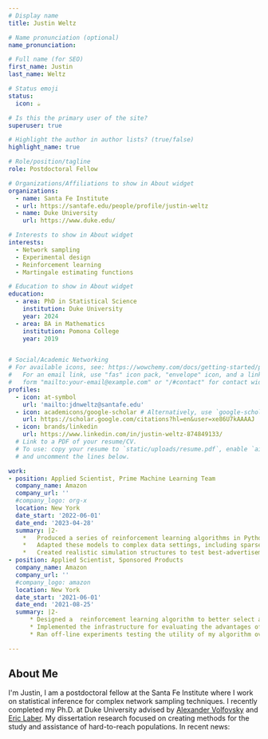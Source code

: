 ```yaml
---
# Display name
title: Justin Weltz

# Name pronunciation (optional)
name_pronunciation:

# Full name (for SEO)
first_name: Justin
last_name: Weltz

# Status emoji
status:
  icon: ☕️

# Is this the primary user of the site?
superuser: true

# Highlight the author in author lists? (true/false)
highlight_name: true

# Role/position/tagline
role: Postdoctoral Fellow

# Organizations/Affiliations to show in About widget
organizations:
  - name: Santa Fe Institute
  - url: https://santafe.edu/people/profile/justin-weltz
  - name: Duke University
    url: https://www.duke.edu/

# Interests to show in About widget
interests:
  - Network sampling
  - Experimental design
  - Reinforcement learning
  - Martingale estimating functions

# Education to show in About widget
education:
  - area: PhD in Statistical Science
    institution: Duke University
    year: 2024
  - area: BA in Mathematics
    institution: Pomona College
    year: 2019


# Social/Academic Networking
# For available icons, see: https://wowchemy.com/docs/getting-started/page-builder/#icons
#   For an email link, use "fas" icon pack, "envelope" icon, and a link in the
#   form "mailto:your-email@example.com" or "/#contact" for contact widget.
profiles:
  - icon: at-symbol
    url: 'mailto:jdnweltz@santafe.edu'
  - icon: academicons/google-scholar # Alternatively, use `google-scholar` icon from `ai` icon pack
    url: https://scholar.google.com/citations?hl=en&user=xe86U7kAAAAJ
  - icon: brands/linkedin
    url: https://www.linkedin.com/in/justin-weltz-874849133/
  # Link to a PDF of your resume/CV.
  # To use: copy your resume to `static/uploads/resume.pdf`, enable `ai` icons in `params.yaml`,
  # and uncomment the lines below.

work:
- position: Applied Scientist, Prime Machine Learning Team
  company_name: Amazon
  company_url: ''
  #company_logo: org-x
  location: New York
  date_start: '2022-06-01'
  date_end: '2023-04-28'
  summary: |2-
    *	Produced a series of reinforcement learning algorithms in Python to efficiently identify the optimal characteristics of prime membership advertisements through strategic sequential testing
    *	Adapted these models to complex data settings, including sparse signals and heteroskedastic noise
    *	Created realistic simulation structures to test best-advertisement identification algorithms (“best-arm identification” in the multi-armed bandit literature) against A/B testing and other competitors in high-dimensional data contexts
- position: Applied Scientist, Sponsored Products
  company_name: Amazon
  company_url: ''
  #company_logo: amazon
  location: New York
  date_start: '2021-06-01'
  date_end: '2021-08-25'
  summary: |2-
      * Designed a  reinforcement learning algorithm to better select advertisements sourced by a variety of machine learning algorithms using query features and partially observed customer behavior signals
      * Implemented the infrastructure for evaluating the advantages of modifications to advertisement sourcing algorithms on downstream outcomes in Spark
      * Ran off-line experiments testing the utility of my algorithm over a week of Amazon search query traffic and found that it was consistently capturing more than 3% of the high-quality ads missed by the current method

---
```


## About Me

I'm Justin, I am a postdoctoral fellow at the Santa Fe Institute where I work on statistical inference for complex network sampling techniques. I recently completed my Ph.D. at Duke University advised by [Alexander Volfovsky](https://volfovsky.github.io/) and [Eric Laber](https://www.laber-labs.com/). My dissertation research focused on creating methods for the study and assistance of hard-to-reach populations. In recent news: